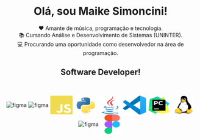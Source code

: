 <h1 align="center">Olá, sou Maike Simoncini! </h1>

<p align="center">
❤️
  Amante de música, programação e tecnologia.<br>
📚
  Cursando Análise e Desenvolvimento de Sistemas (UNINTER).<br>
💻
  Procurando uma oportunidade como desenvolvedor na área de programação.
  </p>

<h2 align="center"> Software Developer!</h2>


  <div style="exibição: inline_block"><br>
<p align="center">
  <img align="center" alt="figma" height="50" width="60" src="https://cdn.jsdelivr.net/gh/devicons/devicon/icons/css3/css3-original.svg" >

  <img align="center" alt="figma" height="50" width="60" src="https://cdn.jsdelivr.net/gh/devicons/devicon/icons/html5/html5-original.svg" >
          
  <img align="center" alt="figma" height="50" width="60" src="https://raw.githubusercontent.com/devicons/devicon/master/icons/javascript/javascript-plain.svg">

  <img align="center" alt="figma" height="50" width="60" src="https://raw.githubusercontent.com/devicons/devicon/master/icons/python/python-original.svg">

  <img align="center" alt="figma" height="50" width="60" src="https://raw.githubusercontent.com/devicons/devicon/master/icons/java/java-original.svg">

  <img align="center" alt="figma" height="50" width="60" src="https://raw.githubusercontent.com/devicons/devicon/master/icons/vscode/vscode-original.svg">

  <img align="center" alt="figma" height="50" width="60" src="https://raw.githubusercontent.com/devicons/devicon/master/icons/pycharm/pycharm-original.svg">

  <img align="center" alt="figma" height="50" width="60" src="https://raw.githubusercontent.com/devicons/devicon/master/icons/linux/linux-original.svg">

  <img align="center" alt="figma" height="50" width="60" src="https://cdn.jsdelivr.net/gh/devicons/devicon/icons/mysql/mysql-original.svg" />
          
  <img align="center" alt="figma" height="50" width="60" src="https://raw.githubusercontent.com/devicons/devicon/master/icons/figma/figma-original.svg">

</Div>
</p>
<br>


 
##
